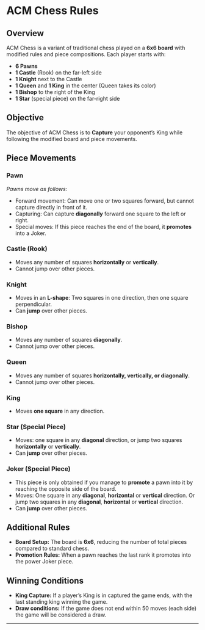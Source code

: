 # ACM Chess Rules

## Overview
ACM Chess is a variant of traditional chess played on a **6x6 board** with modified rules and piece compositions. Each player starts with:
- **6 Pawns**
- **1 Castle** (Rook) on the far-left side
- **1 Knight** next to the Castle
- **1 Queen** and **1 King** in the center (Queen takes its color)
- **1 Bishop** to the right of the King
- **1 Star** (special piece) on the far-right side

## Objective
The objective of ACM Chess is to **Capture** your opponent’s King while following the modified board and piece movements.

## Piece Movements

### **Pawn**
_Pawns move as follows:_
- Forward movement: Can move one or two squares forward, but cannot capture directly in front of it.
- Capturing: Can capture **diagonally** forward one square to the left or right.
- Special moves: If this piece reaches the end of the board, it **promotes** into a Joker.

### **Castle (Rook)**
- Moves any number of squares **horizontally** or **vertically**.
- Cannot jump over other pieces.

### **Knight**
- Moves in an **L-shape**: Two squares in one direction, then one square perpendicular.
- Can **jump** over other pieces.

### **Bishop**
- Moves any number of squares **diagonally**.
- Cannot jump over other pieces.

### **Queen**
- Moves any number of squares **horizontally, vertically, or diagonally**.
- Cannot jump over other pieces.

### **King**
- Moves **one square** in any direction.

### **Star (Special Piece)**
- Moves: one square in any **diagonal** direction, or jump two squares **horizontally** or **vertically**.
- Can **jump** over other pieces.

### **Joker (Special Piece)**
- This piece is only obtained if you manage to **promote** a pawn into it by reaching the opposite side of the board.
- Moves: One square in any **diagonal**,  **horizontal** or **vertical** direction. Or jump two squares in any **diagonal**,  **horizontal** or **vertical** direction.
- Can **jump** over other pieces.

## Additional Rules
- **Board Setup:** The board is **6x6**, reducing the number of total pieces compared to standard chess.
- **Promotion Rules:** When a pawn reaches the last rank it promotes into the power Joker piece.

## Winning Conditions
- **King Capture:** If a player’s King is in captured the game ends, with the last standing king winning the game.
- **Draw conditions:** If the game does not end within 50 moves (each side) the game will be considered a draw.

---
